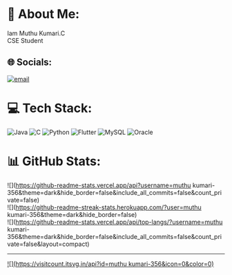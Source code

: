 # 💫 About Me:
Iam Muthu Kumari.C<br>CSE Student<br>


## 🌐 Socials:
[![email](https://img.shields.io/badge/Email-D14836?logo=gmail&logoColor=white)](mailto:kumarimuthu356@gmail.com) 

# 💻 Tech Stack:
![Java](https://img.shields.io/badge/java-%23ED8B00.svg?style=for-the-badge&logo=openjdk&logoColor=white) ![C](https://img.shields.io/badge/c-%2300599C.svg?style=for-the-badge&logo=c&logoColor=white) ![Python](https://img.shields.io/badge/python-3670A0?style=for-the-badge&logo=python&logoColor=ffdd54) ![Flutter](https://img.shields.io/badge/Flutter-%2302569B.svg?style=for-the-badge&logo=Flutter&logoColor=white) ![MySQL](https://img.shields.io/badge/mysql-4479A1.svg?style=for-the-badge&logo=mysql&logoColor=white) ![Oracle](https://img.shields.io/badge/Oracle-F80000?style=for-the-badge&logo=oracle&logoColor=white)
# 📊 GitHub Stats:
![](https://github-readme-stats.vercel.app/api?username=muthu kumari-356&theme=dark&hide_border=false&include_all_commits=false&count_private=false)<br/>
![](https://github-readme-streak-stats.herokuapp.com/?user=muthu kumari-356&theme=dark&hide_border=false)<br/>
![](https://github-readme-stats.vercel.app/api/top-langs/?username=muthu kumari-356&theme=dark&hide_border=false&include_all_commits=false&count_private=false&layout=compact)

---
[![](https://visitcount.itsvg.in/api?id=muthu kumari-356&icon=0&color=0)](https://visitcount.itsvg.in)

<!-- Proudly created with GPRM ( https://gprm.itsvg.in ) -->
